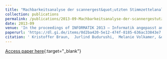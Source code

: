 ```yaml
---
title: "Machbarkeitsanalyse der scannergest&quot;utzten Stimmzettelanalyse mittels VividForms und UniWahl4"
collection: publications
permalink: /publications/2013-09-Machbarkeitsanalyse-der-scannergestutzten-Stimmzettelanalyse-mittels-VividForms-und-UniWahl4
date: 2013-09
venue: 'In the proceedings of INFORMATIK 2013 – Informatik angepasst an Mensch, Organisation und Umwelt'
paperurl: 'https://dl.gi.de/items/0d2ba420-5e12-474f-8185-636ac33843e7'
citation: ' Kristoffer Braun,  Jurlind Budurushi,  Melanie Volkamer, &quot;Machbarkeitsanalyse der scannergest&amp;quot;utzten Stimmzettelanalyse mittels VividForms und UniWahl4.&quot; In the proceedings of INFORMATIK 2013 – Informatik angepasst an Mensch, Organisation und Umwelt, 2013.'
---
```

[Access paper here](https://dl.gi.de/items/0d2ba420-5e12-474f-8185-636ac33843e7){:target="_blank"}
